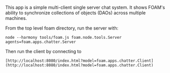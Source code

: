This app is a simple multi-client single server chat system.  It shows FOAM's ability to synchronize collections of objects (DAOs) across multiple machines.

From the top level foam directory, run the server with:

    node --harmony tools/foam.js foam.node.tools.Server agents=foam.apps.chatter.Server

Then run the client by connecting to

    [http://localhost:8080/index.html?model=foam.apps.chatter.Client](http://localhost:8080/index.html?model=foam.apps.chatter.Client)
